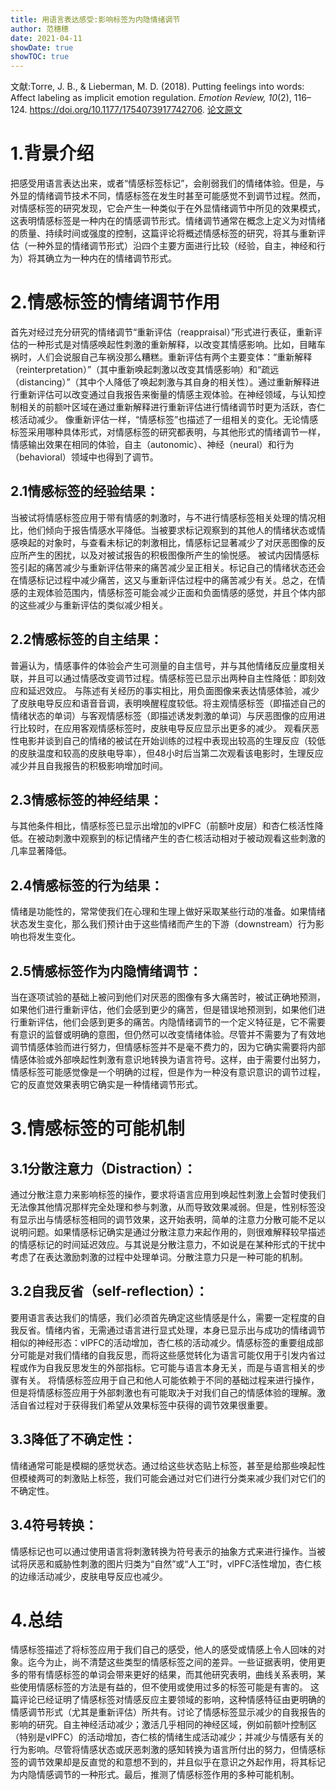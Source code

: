 ```yaml
---
title: 用语言表达感受:影响标签为内隐情绪调节
author: 范穗穗
date: 2021-04-11
showDate: true
showTOC: true
---
```

文献:Torre, J. B., & Lieberman, M. D. (2018). Putting feelings into words: Affect labeling as implicit emotion regulation. *Emotion Review, 10*(2), 116–124.
https://doi.org/10.1177/1754073917742706.
[论文原文](../Source_Files/2021-04-11-FSS1.Pdf)
# 1.背景介绍
把感受用语言表达出来，或者“情感标签标记”，会削弱我们的情绪体验。但是，与外显的情绪调节技术不同，情感标签在发生时甚至可能感觉不到调节过程。然而，对情感标签的研究发现，它会产生一种类似于在外显情绪调节中所见的效果模式，这表明情感标签是一种内在的情感调节形式。情绪调节通常在概念上定义为对情绪的质量、持续时间或强度的控制，这篇评论将概述情感标签的研究，将其与重新评估（一种外显的情绪调节形式）沿四个主要方面进行比较（经验，自主，神经和行为）将其确立为一种内在的情绪调节形式。
# 2.情感标签的情绪调节作用
首先对经过充分研究的情绪调节“重新评估（reappraisal）”形式进行表征，重新评估的一种形式是对情感唤起性刺激的重新解释，以改变其情感影响。比如，目睹车祸时，人们会说服自己车祸没那么糟糕。重新评估有两个主要变体：“重新解释（reinterpretation）”（其中重新唤起刺激以改变其情感影响）和“疏远（distancing）”（其中个人降低了唤起刺激与其自身的相关性）。通过重新解释进行重新评估可以改变通过自我报告来衡量的情感主观体验。在神经领域，与认知控制相关的前额叶区域在通过重新解释进行重新评估进行情绪调节时更为活跃，杏仁核活动减少。
像重新评估一样，“情感标签”也描述了一组相关的变化。无论情感标签采用哪种具体形式，对情感标签的研究都表明，与其他形式的情绪调节一样，情感输出效果在相同的体验，自主（autonomic）、神经（neural）和行为（behavioral）领域中也得到了调节。
## 2.1情感标签的经验结果：
当被试将情感标签应用于带有情感的刺激时，与不进行情感标签相关处理的情况相比，他们倾向于报告情感水平降低。当被要求标记观察到的其他人的情绪状态或情感唤起的对象时，与查看未标记的刺激相比，情感标记显著减少了对厌恶图像的反应所产生的困扰，以及对被试报告的积极图像所产生的愉悦感。
被试内因情感标签引起的痛苦减少与重新评估带来的痛苦减少呈正相关。标记自己的情绪状态还会在情感标记过程中减少痛苦，这又与重新评估过程中的痛苦减少有关。总之，在情感的主观体验范围内，情感标签可能会减少正面和负面情感的感觉，并且个体内部的这些减少与重新评估的类似减少相关。
## 2.2情感标签的自主结果：
普遍认为，情感事件的体验会产生可测量的自主信号，并与其他情绪反应量度相关联，并且可以通过情感改变调节过程。情感标签已显示出两种自主性降低：即刻效应和延迟效应。
与陈述有关经历的事实相比，用负面图像来表达情感体验，减少了皮肤电导反应和语音音调，表明唤醒程度较低。将主观情感标签（即描述自己的情绪状态的单词）与客观情感标签（即描述诱发刺激的单词）与厌恶图像的应用进行比较时，在应用客观情感标签时，皮肤电导反应显示出更多的减少。
观看厌恶性电影并谈到自己的情绪的被试在开始训练的过程中表现出较高的生理反应（较低的皮肤温度和较高的皮肤电导率），但48小时后当第二次观看该电影时，生理反应减少并且自我报告的积极影响增加时间。
## 2.3情感标签的神经结果：
与其他条件相比，情感标签已显示出增加的vlPFC（前额叶皮层）和杏仁核活性降低。在被动刺激中观察到的标记情绪产生的杏仁核活动相对于被动观看这些刺激的几率显著降低。
## 2.4情感标签的行为结果：
情绪是功能性的，常常使我们在心理和生理上做好采取某些行动的准备。如果情绪状态发生变化，那么我们预计由于这些情绪而产生的下游（downstream）行为影响也将发生变化。
## 2.5情感标签作为内隐情绪调节：
当在逐项试验的基础上被问到他们对厌恶的图像有多大痛苦时，被试正确地预测，如果他们进行重新评估，他们会感到更少的痛苦，但是错误地预测到，如果他们进行重新评估，他们会感到更多的痛苦。内隐情绪调节的一个定义特征是，它不需要有意识的监督或明确的意图，但仍然可以改变情绪体验。尽管并不需要为了有效地调节情感体验而进行努力，但情感标签并不是毫不费力的，因为它确实需要将内部情感体验或外部唤起性刺激有意识地转换为语言符号。这样，由于需要付出努力，情感标签可能感觉像是一个明确的过程，但是作为一种没有意识意识的调节过程，它的反直觉效果表明它确实是一种情绪调节形式。
# 3.情感标签的可能机制
## 3.1分散注意力（Distraction）：
通过分散注意力来影响标签的操作，要求将语言应用到唤起性刺激上会暂时使我们无法像其他情况那样完全处理和参与刺激，从而导致效果减弱。但是，性别标签没有显示出与情感标签相同的调节效果，这开始表明，简单的注意力分散可能不足以说明问题。如果情感标记确实是通过分散注意力来起作用的，则很难解释较早描述的情感标记的时间延迟效应。与其说是分散注意力，不如说是在某种形式的干扰中考虑了在表达激励刺激的过程中处理单词。分散注意力只是一种可能的机制。
## 3.2自我反省（self-reflection）：
要用语言表达我们的情感，我们必须首先确定这些情感是什么，需要一定程度的自我反省。情绪内省，无需通过语言进行显式处理，本身已显示出与成功的情绪调节相似的神经形态：vlPFC的活动增加，杏仁核的活动减少。情感标签的重要组成部分可能是对我们情绪的自我反思，而将这些感觉转化为语言可能仅用于引发内省过程或作为自我反思发生的外部指标。它可能与语言本身无关，而是与语言相关的步骤有关。
将情感标签应用于自己和他人可能依赖于不同的基础过程来进行操作，但是将情感标签应用于外部刺激也有可能取决于对我们自己的情感体验的理解。激活自省过程对于获得我们希望从效果标签中获得的调节效果很重要。
## 3.3降低了不确定性：
情绪通常可能是模糊的感觉状态。通过给这些状态贴上标签，甚至是给那些唤起性但模棱两可的刺激贴上标签，我们可能会通过对它们进行分类来减少我们对它们的不确定性。
## 3.4符号转换：
情感标记也可以通过使用语言将刺激转换为符号表示的抽象方式来进行操作。当被试将厌恶和威胁性刺激的图片归类为“自然”或“人工”时，vlPFC活性增加，杏仁核的边缘活动减少，皮肤电导反应也减少。
# 4.总结
情感标签描述了将标签应用于我们自己的感受，他人的感受或情感上令人回味的对象。迄今为止，尚不清楚这些类型的情感标签之间的差异。一些证据表明，使用更多的带有情感标签的单词会带来更好的结果，而其他研究表明，曲线关系表明，某些使用情感标签的方法是有益的，但不使用或使用过多的标签可能是有害的。
这篇评论已经证明了情感标签对情感反应主要领域的影响，这种情感特征由更明确的情感调节形式（尤其是重新评估）所共有。讨论了情感标签显示减少的自我报告的影响的研究。自主神经活动减少；激活几乎相同的神经区域，例如前额叶控制区（特别是vlPFC）的活动增加，杏仁核的情绪生成活动减少；并减少与情感有关的行为影响。尽管将情感状态或厌恶刺激的感知转换为语言所付出的努力，但情感标签的调节效果却是反直觉的和意想不到的，并且似乎在意识之外起作用，将其标记为内隐情感调节的一种形式。最后，推测了情感标签作用的多种可能机制。